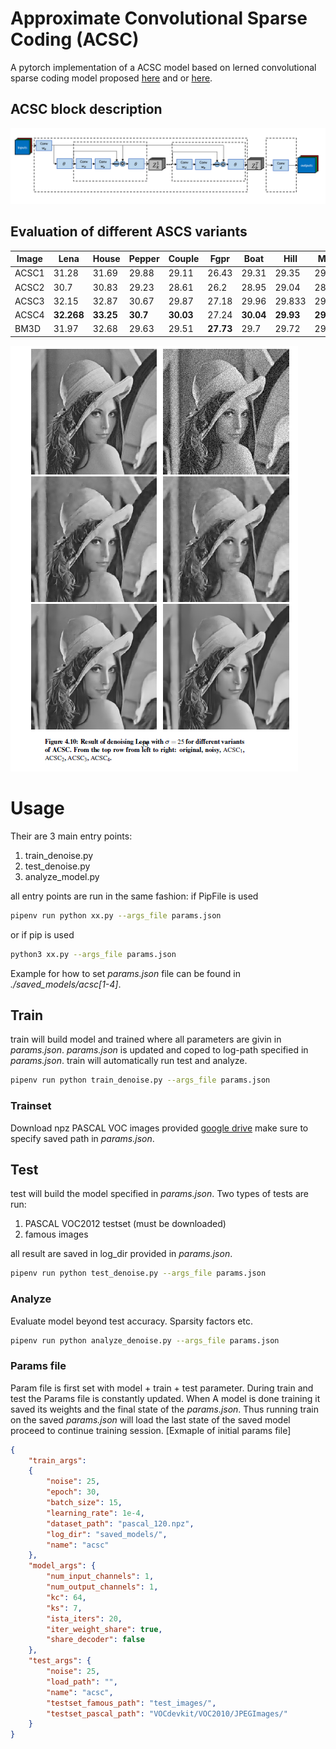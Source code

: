 # Approximate Convolutional Sparse Coding (ACSC)

A pytorch implementation of a ACSC model based on lerned convolutional sparse coding model proposed [here](https://arxiv.org/abs/1711.00328) and or [here](https://ieeexplore.ieee.org/abstract/document/8462313).


## ACSC block description
 ![ACSC model](./images/CSC_schema.PNG)

## Evaluation of different ASCS variants
Image | Lena | House |  Pepper | Couple | Fgpr | Boat | Hill |  Man | Barbara
|---|---|---|---|---|---|---|---|---|---|
ACSC1 |31.28 |31.69 |29.88 |29.11| 26.43| 29.31| 29.35| 29.36| 27.85
ACSC2 |30.7| 30.83| 29.23| 28.61| 26.2| 28.95| 29.04| 28.98| 27.48
ACSC3| 32.15| 32.87| 30.67| 29.87| 27.18| 29.96| 29.833| 29.81| 29.41|
ACSC4| **32.268**| **33.25**| **30.7**| **30.03** |27.24| **30.04**| **29.93**| **29.87**| 29.71
BM3D| 31.97| 32.68| 29.63| 29.51| **27.73**| 29.7| 29.72| 29.42 |**30.64**

![Lena denoise](./images/LenaEval.PNG)

# Usage
Their are 3 main entry points:

 1. train_denoise.py
 2. test_denoise.py
 3. analyze_model.py

all entry points are run in the same fashion:
if PipFile  is used
```bash
pipenv run python xx.py --args_file params.json
```
or if pip is used
```bash
python3 xx.py --args_file params.json
```
Example for how to set *params.json* file can be found in *./saved_models/acsc[1-4]*.

## Train
train will build model and trained where all parameters are givin in *params.json*.
*params.json* is updated and coped to log-path specified in *params.json*.
train will automatically run test and analyze.
```bash
pipenv run python train_denoise.py --args_file params.json
```
### Trainset

Download npz PASCAL VOC images provided [google drive](https://drive.google.com/open?id=1Ea5DN-LcuLd5ZGDEHeI_zqch5ewR6Sv4
)
make sure to specify saved path in *params.json*.

## Test
test will build the model specified in *params.json*.
Two types of tests are run:

1. PASCAL VOC2012 testset (must be downloaded)
2. famous images

all result are saved in log_dir provided in *params.json*.
```bash
pipenv run python test_denoise.py --args_file params.json
```

### Analyze
Evaluate model beyond test accuracy.
Sparsity factors etc.
```bash
pipenv run python analyze_denoise.py --args_file params.json
```

### Params file
Param file is first set with model + train + test parameter. During train and test the Params file is constantly updated. When A model is done training it saved its weights and the final state of the *params.json*. Thus running train on the saved *params.json* will load the last state of the saved model proceed to continue training session.
[Exmaple of initial params file]
```json
{
    "train_args":
    {
        "noise": 25,
        "epoch": 30,
        "batch_size": 15,
        "learning_rate": 1e-4,
        "dataset_path": "pascal_120.npz",
        "log_dir": "saved_models/",
        "name": "acsc"
    },
    "model_args": {
        "num_input_channels": 1,
        "num_output_channels": 1,
        "kc": 64,
        "ks": 7,
        "ista_iters": 20,
        "iter_weight_share": true,
        "share_decoder": false
    },
    "test_args": {
        "noise": 25,
        "load_path": "",
        "name": "acsc",
        "testset_famous_path": "test_images/",
        "testset_pascal_path": "VOCdevkit/VOC2010/JPEGImages/"
    }
}
```
